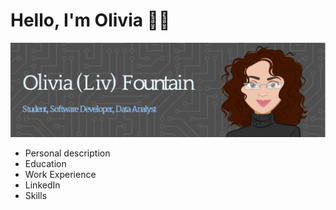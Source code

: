 # Hello, I'm Olivia 👋🏽
![Header](./github-header-image.png)

- Personal description
- Education
- Work Experience
- LinkedIn
- Skills